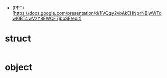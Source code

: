 #
- (PPT)[https://docs.google.com/presentation/d/1iVQqy2vbAkEHNprNBjwWTowI0BT4wVzY8EWCF7jboSE/edit]

# struct

```rust

```


# object
